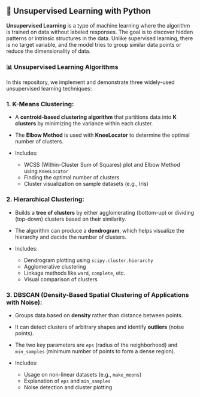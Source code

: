 ## 📁 Unsupervised Learning with Python

**Unsupervised Learning** is a type of machine learning where the algorithm is trained on data without labeled responses. The goal is to discover hidden patterns or intrinsic structures in the data. Unlike supervised learning, there is no target variable, and the model tries to group similar data points or reduce the dimensionality of data.

### 📊 Unsupervised Learning Algorithms

In this repository, we implement and demonstrate three widely-used unsupervised learning techniques:

### 1. **K-Means Clustering**:

- A **centroid-based clustering algorithm** that partitions data into **K clusters** by minimizing the variance within each cluster.
- The **Elbow Method** is used with **KneeLocator** to determine the optimal number of clusters.
- Includes:

  - WCSS (Within-Cluster Sum of Squares) plot and Elbow Method using `KneeLocator`
  - Finding the optimal number of clusters
  - Cluster visualization on sample datasets (e.g., Iris)

### 2. **Hierarchical Clustering**:

- Builds a **tree of clusters** by either agglomerating (bottom-up) or dividing (top-down) clusters based on their similarity.
- The algorithm can produce a **dendrogram**, which helps visualize the hierarchy and decide the number of clusters.
- Includes:

  - Dendrogram plotting using `scipy.cluster.hierarchy`
  - Agglomerative clustering
  - Linkage methods like `ward`, `complete`, etc.
  - Visual comparison of clusters

### 3. **DBSCAN (Density-Based Spatial Clustering of Applications with Noise)**:

- Groups data based on **density** rather than distance between points.
- It can detect clusters of arbitrary shapes and identify **outliers** (noise points).
- The two key parameters are `eps` (radius of the neighborhood) and `min_samples` (minimum number of points to form a dense region).
- Includes:

  - Usage on non-linear datasets (e.g., `make_moons`)
  - Explanation of `eps` and `min_samples`
  - Noise detection and cluster plotting
